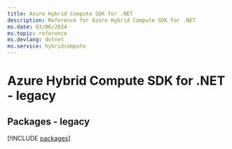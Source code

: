 ```yaml
---
title: Azure Hybrid Compute SDK for .NET
description: Reference for Azure Hybrid Compute SDK for .NET
ms.date: 03/06/2024
ms.topic: reference
ms.devlang: dotnet
ms.service: hybridcompute
---
```

# Azure Hybrid Compute SDK for .NET - legacy
## Packages - legacy
[!INCLUDE [packages](hybrid-compute-index.md)]